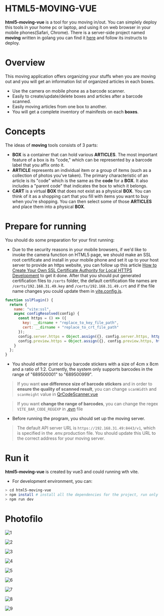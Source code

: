 # HTML5-MOVING-VUE

**html5-moving-vue** is a tool for you moving in/out.
You can simplely deploy this tools in your home pc or laptop, and using it on web browser in your mobile phones(Safari, Chrome).
There is a server-side project named **moving** written in golang you can find it [here](https://github.com/alydnhrealgang/moving) and follow its instructs to deploy.

# Overview
This moving application offers organizing your stuffs when you are moving out and you will get an information list of organized articles in each boxes.

- Use the camera on mobile phone as a barcode scanner.
- Easily to create/update/delete boxes and articles after a barcode scanned.
- Easily moving articles from one box to another.
- You will get a complete inventory of mainifests on each **boxes**.

# Concepts
The ideas of **moving** tools consists of 3 parts:

- **BOX** is a container that can hold various **ARTICLES**. The most important feature of a box is its "code," which can be represented by a barcode label that you affix onto it.
- **ARTICLE** represents an individual item or a group of items (such as a collection of photos you've taken). The primary characteristic of an article is its "code" which is the same as the **code** for a **BOX**. It also includes a "parent code" that indicates the box to which it belongs.
- **CART** is a virtual **BOX** that does not exist as a physical **BOX**. You can think of it as a shopping cart that you fill with items you want to buy when you're shopping. You can then select some of those **ARTICLES** and place them into a physical **BOX**.

# Prepare for running
You should do some preparation for your first running:

- Due to the security reasons in your mobile browsers, if we'd like to invoke the camera function on HTML5 page, we should make an SSL root certificate and install in your mobile phone and set it up to your host server to provide an https website, you can follow up this article [How to Create Your Own SSL Certificate Authority for Local HTTPS Development](https://deliciousbrains.com/ssl-certificate-authority-for-local-https-development/#becoming-certificate-authority) to get it done. After that you should put generated certification files to `/certs` folder, the default certification file names are `/certs/192.168.31.49.key` and `/certs/192.168.31.49.crt` and if the file name changes you could update them in [vite.config.js](https://github.com/alydnhrealgang/html5-moving-vue/blob/main/vite.config.js).
```js
function sslPlugin() {
  return {
    name: "vite:ssl",
    async configResolved(config) {
      const https = () => ({
        key: __dirname + "replace_to_key_file_path",
        cert: __dirname + "replace_to_crt_file_path"
      });
      config.server.https = Object.assign({}, config.server.https, https());
      config.preview.https = Object.assign({}, config.preview.https, https());
    }
  };
}
```
- You should either print or buy barcode stickers with a size of 4cm x 8cm and a ratio of 1:2. Currently, the system only supports barcodes in the range of "689500001" to "689500999".
> If you want **use difference size of barcode stickers** and in order to **ensure the quality of scanned result**, you can change `scanWidth` and `scanHeight` value in [QrCodeScanner.vue](https://github.com/alydnhrealgang/html5-moving-vue/blob/main/src/components/QrCodeScanner.vue)

> If you want **change the range of barcodes**, you can change the regex `VITE_BAR_CODE_REGEXP` in [.evn](https://github.com/alydnhrealgang/html5-moving-vue/blob/main/.evn) file
- Before running the program, you should set up the moving server. 
> The default API server URL is `https://192.168.31.49:8443/v1`, which is specified in the .env.production file. You should update this URL to the correct address for your moving server.

# Run it
**html5-moving-vue** is created by vue3 and could running wth vite.
- For development environment, you can:
```bash
> cd html5-moving-vue
> npm install # install all the dependencies for the project, run only once.
> npm run dev
```

# Photofilo

![1](https://github.com/alydnhrealgang/html5-moving-vue/blob/main/portfolio/1.jpg?raw=true)

![2](https://github.com/alydnhrealgang/html5-moving-vue/blob/main/portfolio/2.jpg?raw=true)

![3](https://github.com/alydnhrealgang/html5-moving-vue/blob/main/portfolio/3.jpg?raw=true)

![4](https://github.com/alydnhrealgang/html5-moving-vue/blob/main/portfolio/4.jpg?raw=true)

![5](https://github.com/alydnhrealgang/html5-moving-vue/blob/main/portfolio/5.jpg?raw=true)

![6](https://github.com/alydnhrealgang/html5-moving-vue/blob/main/portfolio/6.jpg?raw=true)

![7](https://github.com/alydnhrealgang/html5-moving-vue/blob/main/portfolio/7.jpg?raw=true)

![8](https://github.com/alydnhrealgang/html5-moving-vue/blob/main/portfolio/8.jpg?raw=true)

![9](https://github.com/alydnhrealgang/html5-moving-vue/blob/main/portfolio/9.jpg?raw=true)
